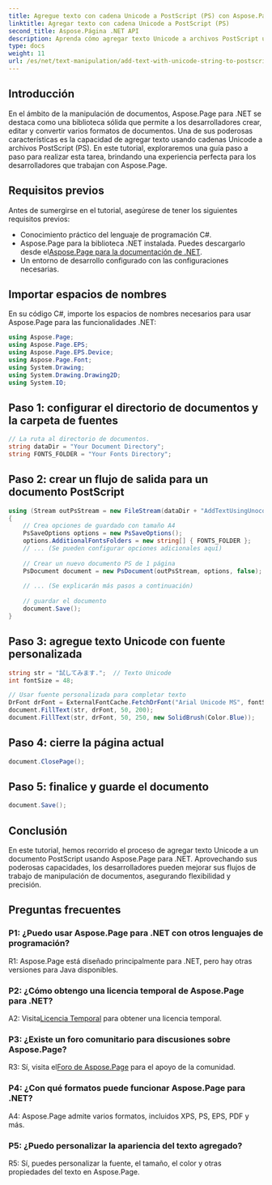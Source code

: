 ```yaml
---
title: Agregue texto con cadena Unicode a PostScript (PS) con Aspose.Page
linktitle: Agregar texto con cadena Unicode a PostScript (PS)
second_title: Aspose.Página .NET API
description: Aprenda cómo agregar texto Unicode a archivos PostScript usando Aspose.Page para .NET. Mejore la manipulación de documentos con facilidad.
type: docs
weight: 11
url: /es/net/text-manipulation/add-text-with-unicode-string-to-postscript-ps/
---
```

## Introducción

En el ámbito de la manipulación de documentos, Aspose.Page para .NET se destaca como una biblioteca sólida que permite a los desarrolladores crear, editar y convertir varios formatos de documentos. Una de sus poderosas características es la capacidad de agregar texto usando cadenas Unicode a archivos PostScript (PS). En este tutorial, exploraremos una guía paso a paso para realizar esta tarea, brindando una experiencia perfecta para los desarrolladores que trabajan con Aspose.Page.

## Requisitos previos

Antes de sumergirse en el tutorial, asegúrese de tener los siguientes requisitos previos:

- Conocimiento práctico del lenguaje de programación C#.
-  Aspose.Page para la biblioteca .NET instalada. Puedes descargarlo desde el[Aspose.Page para la documentación de .NET](https://reference.aspose.com/page/net/).
- Un entorno de desarrollo configurado con las configuraciones necesarias.

## Importar espacios de nombres

En su código C#, importe los espacios de nombres necesarios para usar Aspose.Page para las funcionalidades .NET:

```csharp
using Aspose.Page;
using Aspose.Page.EPS;
using Aspose.Page.EPS.Device;
using Aspose.Page.Font;
using System.Drawing;
using System.Drawing.Drawing2D;
using System.IO;
```

## Paso 1: configurar el directorio de documentos y la carpeta de fuentes

```csharp
// La ruta al directorio de documentos.
string dataDir = "Your Document Directory";
string FONTS_FOLDER = "Your Fonts Directory";
```

## Paso 2: crear un flujo de salida para un documento PostScript

```csharp
using (Stream outPsStream = new FileStream(dataDir + "AddTextUsingUnocodeString_outPS.ps", FileMode.Create))
{
    // Crea opciones de guardado con tamaño A4
    PsSaveOptions options = new PsSaveOptions();
    options.AdditionalFontsFolders = new string[] { FONTS_FOLDER };
    // ... (Se pueden configurar opciones adicionales aquí)
    
    // Crear un nuevo documento PS de 1 página
    PsDocument document = new PsDocument(outPsStream, options, false);
    
    // ... (Se explicarán más pasos a continuación)
    
    // guardar el documento
    document.Save();
}
```

## Paso 3: agregue texto Unicode con fuente personalizada

```csharp
string str = "試してみます.";  // Texto Unicode
int fontSize = 48;

// Usar fuente personalizada para completar texto
DrFont drFont = ExternalFontCache.FetchDrFont("Arial Unicode MS", fontSize, FontStyle.Regular);
document.FillText(str, drFont, 50, 200);
document.FillText(str, drFont, 50, 250, new SolidBrush(Color.Blue));
```

## Paso 4: cierre la página actual

```csharp
document.ClosePage();
```

## Paso 5: finalice y guarde el documento

```csharp
document.Save();
```

## Conclusión

En este tutorial, hemos recorrido el proceso de agregar texto Unicode a un documento PostScript usando Aspose.Page para .NET. Aprovechando sus poderosas capacidades, los desarrolladores pueden mejorar sus flujos de trabajo de manipulación de documentos, asegurando flexibilidad y precisión.

## Preguntas frecuentes

### P1: ¿Puedo usar Aspose.Page para .NET con otros lenguajes de programación?

R1: Aspose.Page está diseñado principalmente para .NET, pero hay otras versiones para Java disponibles.

### P2: ¿Cómo obtengo una licencia temporal de Aspose.Page para .NET?

 A2: Visita[Licencia Temporal](https://purchase.aspose.com/temporary-license/) para obtener una licencia temporal.

### P3: ¿Existe un foro comunitario para discusiones sobre Aspose.Page?

 R3: Sí, visita el[Foro de Aspose.Page](https://forum.aspose.com/c/page/39) para el apoyo de la comunidad.

### P4: ¿Con qué formatos puede funcionar Aspose.Page para .NET?

A4: Aspose.Page admite varios formatos, incluidos XPS, PS, EPS, PDF y más.

### P5: ¿Puedo personalizar la apariencia del texto agregado?

R5: Sí, puedes personalizar la fuente, el tamaño, el color y otras propiedades del texto en Aspose.Page.